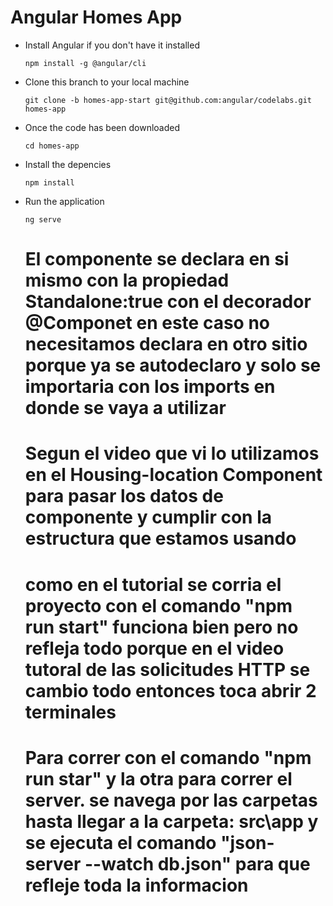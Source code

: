 # Angular Homes App
- Install Angular if you don't have it installed

  `npm install -g @angular/cli`

- Clone this branch to your local machine

  `git clone -b homes-app-start git@github.com:angular/codelabs.git homes-app`

- Once the code has been downloaded

  `cd homes-app`

- Install the depencies

  `npm install` 

- Run the application 

  `ng serve`


  # El componente se declara en si mismo con la propiedad Standalone:true con el decorador @Componet en este caso no necesitamos declara en otro sitio porque ya se autodeclaro y solo se importaria con los imports en donde se vaya a utilizar 

  # Segun el video que vi lo utilizamos en el Housing-location Component para pasar los datos de componente y cumplir con la estructura que estamos usando 

  

  # como en el tutorial se corria el proyecto con el comando "npm run start" funciona bien pero no refleja todo porque en el video tutoral de las solicitudes HTTP se cambio todo entonces toca abrir 2 terminales 


  # Para correr con el comando "npm run star" y la otra para correr el server. se navega por las carpetas hasta llegar a la carpeta: src\app y se ejecuta el comando "json-server --watch db.json" para que refleje toda la informacion